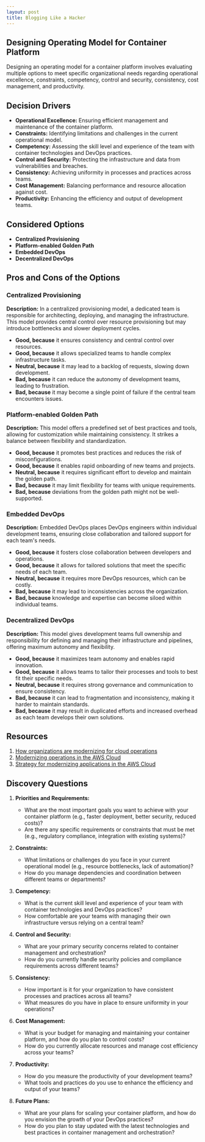 ```yaml
---
layout: post
title: Blogging Like a Hacker
---
```


## Designing Operating Model for Container Platform

Designing an operating model for a container platform involves evaluating multiple options to meet specific organizational needs regarding operational excellence, constraints, competency, control and security, consistency, cost management, and productivity.

## Decision Drivers

* **Operational Excellence:** Ensuring efficient management and maintenance of the container platform.
* **Constraints:** Identifying limitations and challenges in the current operational model.
* **Competency:** Assessing the skill level and experience of the team with container technologies and DevOps practices.
* **Control and Security:** Protecting the infrastructure and data from vulnerabilities and breaches.
* **Consistency:** Achieving uniformity in processes and practices across teams.
* **Cost Management:** Balancing performance and resource allocation against cost.
* **Productivity:** Enhancing the efficiency and output of development teams.

## Considered Options

* **Centralized Provisioning**
* **Platform-enabled Golden Path**
* **Embedded DevOps**
* **Decentralized DevOps**

## Pros and Cons of the Options

### Centralized Provisioning

**Description:**
In a centralized provisioning model, a dedicated team is responsible for architecting, deploying, and managing the infrastructure. This model provides central control over resource provisioning but may introduce bottlenecks and slower deployment cycles.

* **Good, because** it ensures consistency and central control over resources.
* **Good, because** it allows specialized teams to handle complex infrastructure tasks.
* **Neutral, because** it may lead to a backlog of requests, slowing down development.
* **Bad, because** it can reduce the autonomy of development teams, leading to frustration.
* **Bad, because** it may become a single point of failure if the central team encounters issues.

### Platform-enabled Golden Path

**Description:**
This model offers a predefined set of best practices and tools, allowing for customization while maintaining consistency. It strikes a balance between flexibility and standardization.

* **Good, because** it promotes best practices and reduces the risk of misconfigurations.
* **Good, because** it enables rapid onboarding of new teams and projects.
* **Neutral, because** it requires significant effort to develop and maintain the golden path.
* **Bad, because** it may limit flexibility for teams with unique requirements.
* **Bad, because** deviations from the golden path might not be well-supported.

### Embedded DevOps

**Description:**
Embedded DevOps places DevOps engineers within individual development teams, ensuring close collaboration and tailored support for each team's needs.

* **Good, because** it fosters close collaboration between developers and operations.
* **Good, because** it allows for tailored solutions that meet the specific needs of each team.
* **Neutral, because** it requires more DevOps resources, which can be costly.
* **Bad, because** it may lead to inconsistencies across the organization.
* **Bad, because** knowledge and expertise can become siloed within individual teams.

### Decentralized DevOps

**Description:**
This model gives development teams full ownership and responsibility for defining and managing their infrastructure and pipelines, offering maximum autonomy and flexibility.

* **Good, because** it maximizes team autonomy and enables rapid innovation.
* **Good, because** it allows teams to tailor their processes and tools to best fit their specific needs.
* **Neutral, because** it requires strong governance and communication to ensure consistency.
* **Bad, because** it can lead to fragmentation and inconsistency, making it harder to maintain standards.
* **Bad, because** it may result in duplicated efforts and increased overhead as each team develops their own solutions.

## Resources

1. [How organizations are modernizing for cloud operations](https://aws.amazon.com/blogs/devops/how-organizations-are-modernizing-for-cloud-operations/)
2. [Modernizing operations in the AWS Cloud](https://docs.aws.amazon.com/prescriptive-guidance/latest/migration-operations-integration/welcome.html)
3. [Strategy for modernizing applications in the AWS Cloud](https://docs.aws.amazon.com/prescriptive-guidance/latest/strategy-modernizing-applications/welcome.html)

## Discovery Questions

1. **Priorities and Requirements:**
   - What are the most important goals you want to achieve with your container platform (e.g., faster deployment, better security, reduced costs)?
   - Are there any specific requirements or constraints that must be met (e.g., regulatory compliance, integration with existing systems)?

2. **Constraints:**
   - What limitations or challenges do you face in your current operational model (e.g., resource bottlenecks, lack of automation)?
   - How do you manage dependencies and coordination between different teams or departments?

3. **Competency:**
   - What is the current skill level and experience of your team with container technologies and DevOps practices?
   - How comfortable are your teams with managing their own infrastructure versus relying on a central team?

4. **Control and Security:**
   - What are your primary security concerns related to container management and orchestration?
   - How do you currently handle security policies and compliance requirements across different teams?

5. **Consistency:**
   - How important is it for your organization to have consistent processes and practices across all teams?
   - What measures do you have in place to ensure uniformity in your operations?

6. **Cost Management:**
   - What is your budget for managing and maintaining your container platform, and how do you plan to control costs?
   - How do you currently allocate resources and manage cost efficiency across your teams?

7. **Productivity:**
   - How do you measure the productivity of your development teams?
   - What tools and practices do you use to enhance the efficiency and output of your teams?

8. **Future Plans:**
   - What are your plans for scaling your container platform, and how do you envision the growth of your DevOps practices?
   - How do you plan to stay updated with the latest technologies and best practices in container management and orchestration?
